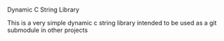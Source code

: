 ###
Dynamic C String Library

This is a very simple dynamic c string library intended to be used as a git submodule in other projects
